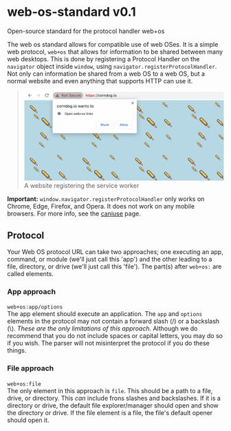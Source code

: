 # web-os-standard v0.1
Open-source standard for the protocol handler web+os

The web os standard allows for compatible use of web OSes. It is a simple web protocol, `web+os` that allows for information to be shared between many web desktops. This is done by registering a Protocol Handler on the `navigator` object inside `window`, using `navigator.registerProtocolHandler`. Not only can information be shared from a web OS to a web OS, but a normal website and even anything that supports HTTP can use it.
> ![](.github/registerProtocolHandler.png)
> A website registering the service worker  

**Important:** `window.navigator.registerProtocolHandler` only works on Chrome, Edge, Firefox, and Opera. It does not work on any mobile browsers. For more info, see the [caniuse](https://caniuse.com/registerprotocolhandler) page.
## Protocol
Your Web OS protocol URL can take two approaches; one executing an app, command, or module (we'll just call this 'app') and the other leading to a file, directory, or drive (we'll just call this 'file'). The part(s) after `web+os:` are called elements.
### App approach
```web+os:app/options```  
The app element should execute an application. The `app` and `options` elements in the protocol may not contain a forward slash (/) or a backslash (\\). *These are the only limitations of this approach.* Although we do recommend that you do not include spaces or capital letters, you may do so if you wish. The parser will not misinterpret the protocol if you do these things.
### File approach
```web+os:file```  
The only element in this approach is `file`. This should be a path to a file, drive, or directory. This *can* include frons slashes and backslashes. If it is a directory or drive, the default file explorer/manager should open and show the directory or drive. If the file element is a file, the file's default opener should open it.
<!-- TODO: DO's and DON'ts, also add more approaches -->
